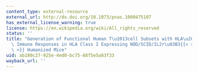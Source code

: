 ```yaml
---
content_type: external-resource
external_url: http://dx.doi.org/10.1073/pnas.1000475107
has_external_license_warning: true
license: https://en.wikipedia.org/wiki/All_rights_reserved
status: ''
title: "Generation of Functional Human T\u2013cell Subsets with HLA\u2013restricted\
  \ Immune Responses in HLA Class I Expressing NOD/SCID/IL2r\u03B3{{< sup \"null\"\
  \ >}} Humanized Mice"
uid: ab180c27-925e-4ed0-bc75-68f5e5a83f33
wayback_url: ''
---
```

